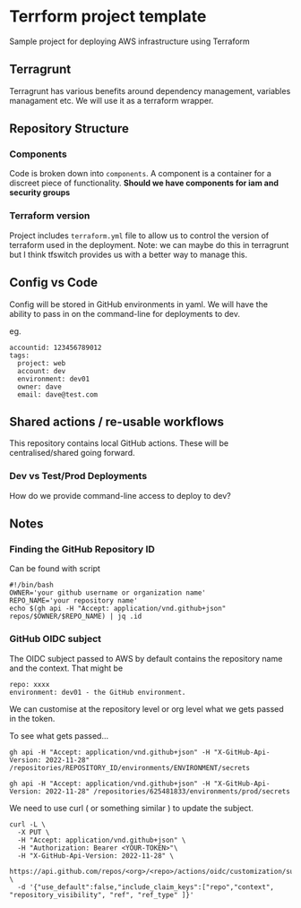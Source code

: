 # Terrform project template

Sample project for deploying AWS infrastructure using Terraform

## Terragrunt

Terragrunt has various benefits around dependency management, variables
managament etc.  We will use it as a terraform wrapper.

## Repository Structure

### Components

Code is broken down into `components`.  A component is a container for a
discreet piece of functionality.
__Should we have components for iam and security groups__  

### Terraform version

Project includes `terraform.yml` file to allow us to control the version of
terraform used in the deployment.
Note: we can maybe do this in terragrunt but I think tfswitch provides us with a
better way to manage this.

## Config vs Code

Config will be stored in GitHub environments in yaml.
We will have the ability to pass in on the command-line for deployments to dev.

eg.  

    accountid: 123456789012
    tags:
      project: web
      account: dev
      environment: dev01
      owner: dave
      email: dave@test.com

## Shared actions / re-usable workflows

This repository contains local GitHub actions.  These will be centralised/shared
going forward.

### Dev vs Test/Prod Deployments

How do we provide command-line access to deploy to dev?

## Notes

### Finding the GitHub Repository ID

Can be found with script

    #!/bin/bash
    OWNER='your github username or organization name'
    REPO_NAME='your repository name'    
    echo $(gh api -H "Accept: application/vnd.github+json" repos/$OWNER/$REPO_NAME) | jq .id

### GitHub OIDC subject

The OIDC subject passed to AWS by default contains the repository name and the context.
That might be

    repo: xxxx
    environment: dev01 - the GitHub environment.

We can customise at the repository level or org level what we gets passed in the token.

To see what gets passed...

    gh api -H "Accept: application/vnd.github+json" -H "X-GitHub-Api-Version: 2022-11-28" /repositories/REPOSITORY_ID/environments/ENVIRONMENT/secrets

    gh api -H "Accept: application/vnd.github+json" -H "X-GitHub-Api-Version: 2022-11-28" /repositories/625481833/environments/prod/secrets

We need to use curl ( or something similar ) to update the subject.

    curl -L \
      -X PUT \
      -H "Accept: application/vnd.github+json" \
      -H "Authorization: Bearer <YOUR-TOKEN>"\
      -H "X-GitHub-Api-Version: 2022-11-28" \
      https://api.github.com/repos/<org>/<repo>/actions/oidc/customization/sub \
      -d '{"use_default":false,"include_claim_keys":["repo","context", "repository_visibility", "ref", "ref_type" ]}'
